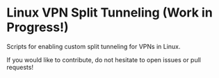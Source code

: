 # Linux VPN Split Tunneling (Work in Progress!)

Scripts for enabling custom split tunneling for VPNs in Linux. 

If you would like to contribute, do not hesitate to open issues or pull requests!
